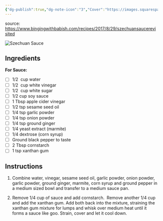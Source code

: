 ```yaml
---
{"dg-publish":true,"dg-note-icon":"3","Cover":"https://images.squarespace-cdn.com/content/v1/590be7fd15d5dbc6bf3e22d0/1510172491653-64D6MK0QWJHRTAFA8BRM/Screen+Shot+2017-11-08+at+2.12.34+PM.png?format=1500w","Rating":"★★★★☆","permalink":"/recipes/szechuan-sauce/","dgPassFrontmatter":true,"noteIcon":"3","created":"","updated":""}
---
```


source: https://www.bingingwithbabish.com/recipes/2017/8/29/szechuansaucerevisited

![Szechuan Sauce](https://images.squarespace-cdn.com/content/v1/590be7fd15d5dbc6bf3e22d0/1510172491653-64D6MK0QWJHRTAFA8BRM/Screen+Shot+2017-11-08+at+2.12.34+PM.png?format=1500w)

## Ingredients

**For Sauce:**

- [ ] 1/2  cup water
- [ ] 1/2  cup white vinegar
- [ ] 1/2  cup white sugar
- [ ] 1/2 cup soy sauce
- [ ] 1 Tbsp apple cider vinegar
- [ ] 1/2 tsp sesame seed oil
- [ ] 1/4 tsp garlic powder
- [ ] 1/4 tsp onion powder
- [ ] 1/4 tsp ground ginger
- [ ] 1/4 yeast extract (marmite)
- [ ] 1/4 dextrose (corn syrup)
- [ ] Ground black pepper to taste
- [ ] 2 Tbsp cornstarch
- [ ] 1 tsp xanthan gum

## Instructions

1. Combine water, vinegar, sesame seed oil, garlic powder, onion powder, garlic powder, ground ginger, marmite, corn syrup and ground pepper in a medium sized bowl and transfer to a medium sauce pan.
   
2. Remove 1/4 cup of sauce and add cornstarch. 
   Remove another 1/4 cup and add the xanthan gum. 
   Add both back into the mixture, straining the xanthan gum mixture for lumps and whisk over medium heat until it forms a sauce like goo. 
   Strain, cover and let it cool down.
